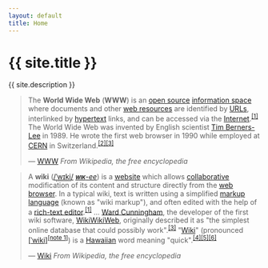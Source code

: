 ```yaml
---
layout: default
title: Home
---
```


# {{ site.title }}
{{ site.description }}

> The **World Wide Web** (**WWW**) is an <a href="https://en.wikipedia.org/wiki/World_Wide_Web/wiki/Open_source" title="Open source">open source</a> <a href="https://en.wikipedia.org/wiki/World_Wide_Web/wiki/Information_space" title="Information space">information space</a> where documents and other <a href="https://en.wikipedia.org/wiki/World_Wide_Web/wiki/Web_resource" title="Web resource">web resources</a> are identified by <a href="https://en.wikipedia.org/wiki/World_Wide_Web/wiki/URL" title="URL" class="mw-redirect">URLs</a>, interlinked by <a href="https://en.wikipedia.org/wiki/World_Wide_Web/wiki/Hypertext" title="Hypertext">hypertext</a> links, and can be accessed via the <a href="https://en.wikipedia.org/wiki/World_Wide_Web/wiki/Internet" title="Internet">Internet</a>.<sup id="cite_ref-1" class="reference"><a href="https://en.wikipedia.org/wiki/World_Wide_Web#cite_note-1">[1]</a></sup> The World Wide Web was invented by English scientist <a href="https://en.wikipedia.org/wiki/World_Wide_Web/wiki/Tim_Berners-Lee" title="Tim Berners-Lee">Tim Berners-Lee</a> in 1989. He wrote the first web browser in 1990 while employed at <a href="https://en.wikipedia.org/wiki/World_Wide_Web/wiki/CERN" title="CERN">CERN</a> in Switzerland.<sup id="cite_ref-2" class="reference"><a href="https://en.wikipedia.org/wiki/World_Wide_Web#cite_note-2">[2]</a></sup><sup id="cite_ref-AHT_3-0" class="reference"><a href="https://en.wikipedia.org/wiki/World_Wide_Web#cite_note-AHT-3">[3]</a></sup>
>
> &mdash; [WWW](https://en.wikipedia.org/wiki/World_Wide_Web) *From Wikipedia, the free encyclopedia*

> A <b>wiki</b> (<span class="nowrap"><span class="IPA nopopups"><a href="https://en.wikipedia.org/wiki/Help:IPA_for_English" title="Help:IPA for English">/<span style="border-bottom:1px dotted"><span title="/ˈ/ primary stress follows">ˈ</span><span title="'w' in 'wind'">w</span><span title="/ɪ/ short 'i' in 'bid'">ɪ</span><span title="'k' in 'kind'">k</span><span title="/i/ 'y' in 'happy'">i</span></span>/</a></span></span> <span title="English pronunciation respelling"><a href="https://en.wikipedia.org/wiki/Wikipedia:Pronunciation_respelling_key" title="Wikipedia:Pronunciation respelling key" class="mw-redirect"><i><b><span class="smallcaps"><span style="font-variant: small-caps; text-transform: lowercase;">WIK</span></span></b>-ee</i></a></span>) is a <a href="https://en.wikipedia.org/wiki/Website" title="Website">website</a> which allows <a href="https://en.wikipedia.org/wiki/Collaborative_software" title="Collaborative software">collaborative</a> modification of its content and structure directly from the <a href="https://en.wikipedia.org/wiki/Web_browser" title="Web browser">web browser</a>. In a typical wiki, text is written using a simplified <a href="https://en.wikipedia.org/wiki/Markup_language" title="Markup language">markup language</a> (known as "wiki markup"), and often edited with the help of a <a href="https://en.wikipedia.org/wiki/Online_rich-text_editor" title="Online rich-text editor">rich-text editor</a>.<sup id="cite_ref-Britannica_1-0" class="reference"><a href="#cite_note-Britannica-1">[1]</a></sup>
> ...
> <a href="https://en.wikipedia.org/wiki/Ward_Cunningham" title="Ward Cunningham">Ward Cunningham</a>, the developer of the first wiki software, <a href="https://en.wikipedia.org/wiki/WikiWikiWeb" title="WikiWikiWeb">WikiWikiWeb</a>, originally described it as "the simplest online database that could possibly work".<sup id="cite_ref-3" class="reference"><a href="#cite_note-3">[3]</a></sup> "<a href="https://en.wiktionary.org/wiki/wiki#Hawaiian" class="extiw" title="wikt:wiki">Wiki</a>" (pronounced <span title="Representation in the International Phonetic Alphabet (IPA)" class="IPA"><a href="https://en.wikipedia.org/wiki/Help:IPA_for_Hawaiian" title="Help:IPA for Hawaiian">[ˈwiki]</a></span><sup id="cite_ref-4" class="reference"><a href="#cite_note-4">[note 1]</a></sup>) is a <a href="https://en.wikipedia.org/wiki/Hawaiian_language" title="Hawaiian language">Hawaiian</a> word meaning "quick".<sup id="cite_ref-5" class="reference"><a href="#cite_note-5">[4]</a></sup><sup id="cite_ref-6" class="reference"><a href="#cite_note-6">[5]</a></sup><sup id="cite_ref-7" class="reference"><a href="#cite_note-7">[6]</a></sup>
>
> &mdash; [Wiki](https://en.wikipedia.org/wiki/Wiki) *From Wikipedia, the free encyclopedia*